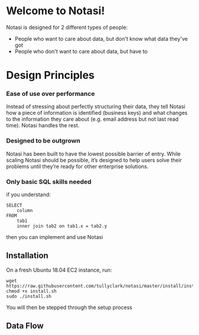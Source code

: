 # Welcome to Notasi!

Notasi is designed for 2 different types of people:

 - People who want to care about data, but don't know what data they've got
 - People who don't want to care about data, but have to

# Design Principles

<h3> Ease of use over performance </h3>
Instead of stressing about perfectly structuring their data, they tell Notasi how a piece of information is identified (business keys) and what changes to the information they care about (e.g. email address but not last read time). Notasi handles the rest.  
        
<h3> Designed to be outgrown </h3>
Notasi has been built to have the lowest possible barrier of entry. While scaling Notasi should be possible, it’s designed to help users solve their problems until they’re ready for other enterprise solutions.  
        
<h3>Only basic SQL skills needed </h3>
if you understand:

```
SELECT 
	column 
FROM 
	tab1 
	inner join tab2 on tab1.x = tab2.y
```

then you can implement and use Notasi

## Installation
On a fresh Ubuntu 18.04 EC2 instance, run:
```
wget https://raw.githubusercontent.com/tullyclark/notasi/master/install/install.sh
chmod +x install.sh
sudo ./install.sh
```

You will then be stepped through the setup process 
## Data Flow

